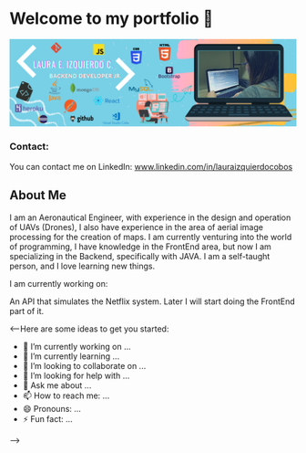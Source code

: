 # Welcome to my portfolio 👋
![Laura Izquierdo](/images/LauraIzquierdo.png)

### Contact:
You can contact me on LinkedIn: www.linkedin.com/in/lauraizquierdocobos

## **About Me**

I am an Aeronautical Engineer, with experience in the design and operation of UAVs (Drones), I also have experience in the area of aerial image processing for the creation of maps. I am currently venturing into the world of programming, I have knowledge in the FrontEnd area, but now I am specializing in the Backend, specifically with JAVA. I am a self-taught person, and I love learning new things.

I am currently working on:

An API that simulates the Netflix system. Later I will start doing the FrontEnd part of it.


<--Here are some ideas to get you started:

- 🔭 I’m currently working on ...
- 🌱 I’m currently learning ...
- 👯 I’m looking to collaborate on ...
- 🤔 I’m looking for help with ...
- 💬 Ask me about ...
- 📫 How to reach me: ...
- 😄 Pronouns: ...
- ⚡ Fun fact: ...

-->
